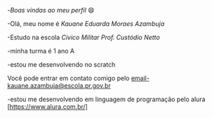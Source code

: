 -*Boas vindas ao meu perfil* 😄

-Olá, meu nome é *Kauane Eduarda Moraes Azambuja*

-Estudo na escola _Civico Militar Prof. Custódio Netto_

-minha turma é 1 ano A 

-estou me desenvolvendo no scratch

Você pode entrar em contato comigo pelo email-kauane.azambuja@escola.pr.gov.br

-estou me desenvolvendo em linguagem de programação pelo alura [https://www.alura.com.br/]
